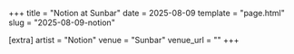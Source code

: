 +++
title = "Notion at Sunbar"
date = 2025-08-09
template = "page.html"
slug = "2025-08-09-notion"

[extra]
artist = "Notion"
venue = "Sunbar"
venue_url = ""
+++

